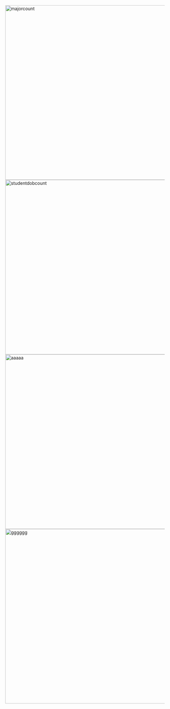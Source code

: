 <img width="550" alt="majorcount" src="https://github.com/glxne/DATA332.GG/assets/159860384/1eb3cfa8-d40c-4c20-8730-8c4387a473c3">

<img width="550" alt="studentdobcount" src="https://github.com/glxne/DATA332.GG/assets/159860384/8afaba4e-1c2b-4196-811a-ff901d2295da">

<img width="550" alt="aaaaa" src="https://github.com/glxne/DATA332.GG/assets/159860384/f17faa89-b0a7-4329-add9-a3d3f4a7dc2a">

<img width="550" alt="gggggg" src="https://github.com/glxne/DATA332.GG/assets/159860384/bca138d1-5573-490b-b729-edc62899e7aa">
